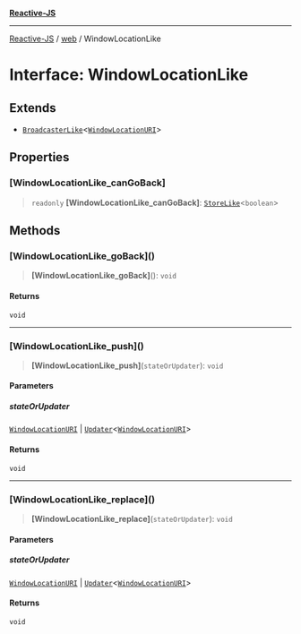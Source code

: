 [**Reactive-JS**](../../README.md)

***

[Reactive-JS](../../README.md) / [web](../README.md) / WindowLocationLike

# Interface: WindowLocationLike

## Extends

- [`BroadcasterLike`](../../computations/interfaces/BroadcasterLike.md)\<[`WindowLocationURI`](WindowLocationURI.md)\>

## Properties

### \[WindowLocationLike\_canGoBack\]

> `readonly` **\[WindowLocationLike\_canGoBack\]**: [`StoreLike`](../../computations/interfaces/StoreLike.md)\<`boolean`\>

## Methods

### \[WindowLocationLike\_goBack\]()

> **\[WindowLocationLike\_goBack\]**(): `void`

#### Returns

`void`

***

### \[WindowLocationLike\_push\]()

> **\[WindowLocationLike\_push\]**(`stateOrUpdater`): `void`

#### Parameters

##### stateOrUpdater

[`WindowLocationURI`](WindowLocationURI.md) | [`Updater`](../../functions/type-aliases/Updater.md)\<[`WindowLocationURI`](WindowLocationURI.md)\>

#### Returns

`void`

***

### \[WindowLocationLike\_replace\]()

> **\[WindowLocationLike\_replace\]**(`stateOrUpdater`): `void`

#### Parameters

##### stateOrUpdater

[`WindowLocationURI`](WindowLocationURI.md) | [`Updater`](../../functions/type-aliases/Updater.md)\<[`WindowLocationURI`](WindowLocationURI.md)\>

#### Returns

`void`
